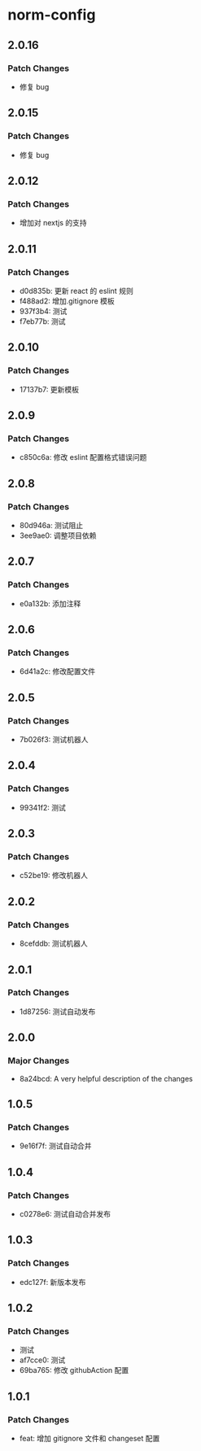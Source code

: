 # norm-config

## 2.0.16

### Patch Changes

- 修复 bug

## 2.0.15

### Patch Changes

- 修复 bug

## 2.0.12

### Patch Changes

- 增加对 nextjs 的支持

## 2.0.11

### Patch Changes

- d0d835b: 更新 react 的 eslint 规则
- f488ad2: 增加.gitignore 模板
- 937f3b4: 测试
- f7eb77b: 测试

## 2.0.10

### Patch Changes

- 17137b7: 更新模板

## 2.0.9

### Patch Changes

- c850c6a: 修改 eslint 配置格式错误问题

## 2.0.8

### Patch Changes

- 80d946a: 测试阻止
- 3ee9ae0: 调整项目依赖

## 2.0.7

### Patch Changes

- e0a132b: 添加注释

## 2.0.6

### Patch Changes

- 6d41a2c: 修改配置文件

## 2.0.5

### Patch Changes

- 7b026f3: 测试机器人

## 2.0.4

### Patch Changes

- 99341f2: 测试

## 2.0.3

### Patch Changes

- c52be19: 修改机器人

## 2.0.2

### Patch Changes

- 8cefddb: 测试机器人

## 2.0.1

### Patch Changes

- 1d87256: 测试自动发布

## 2.0.0

### Major Changes

- 8a24bcd: A very helpful description of the changes

## 1.0.5

### Patch Changes

- 9e16f7f: 测试自动合并

## 1.0.4

### Patch Changes

- c0278e6: 测试自动合并发布

## 1.0.3

### Patch Changes

- edc127f: 新版本发布

## 1.0.2

### Patch Changes

- 测试
- af7cce0: 测试
- 69ba765: 修改 githubAction 配置

## 1.0.1

### Patch Changes

- feat: 增加 gitignore 文件和 changeset 配置
